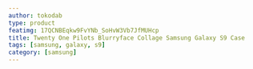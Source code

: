 ```yaml
---
author: tokodab
type: product
featimg: 17QCNBEqkw9FvYNb_SoHvW3Vb7JfMUHcp
title: Twenty One Pilots Blurryface Collage Samsung Galaxy S9 Case
tags: [samsung, galaxy, s9]
category: [samsung]
---
```

